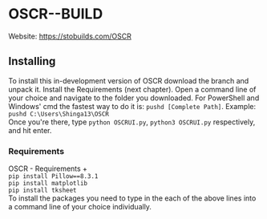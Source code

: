 # OSCR--BUILD
Website: https://stobuilds.com/OSCR
## Installing
To install this in-development version of OSCR download the branch and unpack it. Install the Requirements (next chapter). Open a command line of your choice and navigate to the folder you downloaded. For PowerShell and Windows' cmd the fastest way to do it is: `pushd [Complete Path]`. Example: `pushd C:\Users\Shinga13\OSCR` <br> Once you're there, type `python OSCRUI.py`, `python3 OSCRUI.py` respectively, and hit enter.
### Requirements
OSCR - Requirements + <br>
`pip install Pillow==8.3.1`<br>
`pip install matplotlib`<br>
`pip install tksheet`<br>
To install the packages you need to type in the each of the above lines into a command line of your choice individually.
